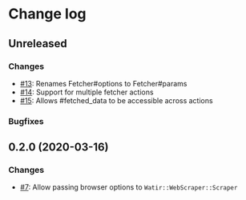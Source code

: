 # Change log

## Unreleased

### Changes

* [#13](https://github.com/CustomComm/watir-web_scraper/pull/13): Renames Fetcher#options to Fetcher#params
* [#14](https://github.com/CustomComm/watir-web_scraper/pull/14): Support for multiple fetcher actions
* [#15](https://github.com/CustomComm/watir-web_scraper/pull/15): Allows #fetched_data to be accessible across actions

### Bugfixes

## 0.2.0 (2020-03-16)

### Changes

* [#7](https://github.com/CustomComm/watir-web_scraper/pull/7): Allow passing browser options to `Watir::WebScraper::Scraper`
